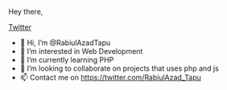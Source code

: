Hey there,

<a href="https://twitter.com/RabiulAzad_Tapu">Twitter</a>

- 👋 Hi, I’m @RabiulAzadTapu
- 👀 I’m interested in Web Development
- 🌱 I’m currently learning PHP
- 💞️ I’m looking to collaborate on projects that uses php and js
- 📫 Contact me on https://twitter.com/RabiulAzad_Tapu

<!---
RabiulAzadTapu/RabiulAzadTapu is a ✨ special ✨ repository because its `README.md` (this file) appears on your GitHub profile.
You can click the Preview link to take a look at your changes.
--->
